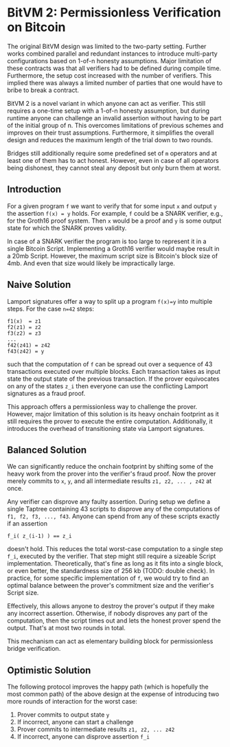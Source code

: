 # BitVM 2: Permissionless Verification on Bitcoin

The original BitVM design was limited to the two-party setting. Further works combined parallel and redundant instances to introduce multi-party configurations based on 1-of-n honesty assumptions. Major limitation of these contracts was that all verifiers had to be defined during compile time. Furthermore, the setup cost increased with the number of verifiers. This implied there was always a limited number of parties that one would have to bribe to break a contract.

BitVM 2 is a novel variant in which anyone can act as verifier. This still requires a one-time setup with a 1-of-n honesty assumption, but during runtime anyone can challenge an invalid assertion without having to be part of the initial group of n. This overcomes limitations of previous schemes and improves on their trust assumptions. Furthermore, it simplifies the overall design and reduces the maximum length of the trial down to two rounds.

Bridges still additionally require some predefined set of `m` operators and at least one of them has to act honest. However, even in case of all operators being dishonest, they cannot steal any deposit but only burn them at worst.

## Introduction
For a given program `f` we want to verify that for some input `x` and output `y` the assertion `f(x) = y` holds. For example, `f` could be a SNARK verifier, e.g., for the Groth16 proof system. Then `x` would be a proof and `y` is some output state for which the SNARK proves validity.

In case of a SNARK verifier the program is too large to represent it in a single Bitcoin Script. Implementing a Groth16 verifier would maybe result in a 20mb Script. However, the maximum script size is Bitcoin's block size of 4mb. And even that size would likely be impractically large.

## Naive Solution

Lamport signatures offer a way to split up a program `f(x)=y` into multiple steps. For the case `n=42` steps:
```
f1(x)  = z1
f2(z1) = z2
f3(z2) = z3
...
f42(z41) = z42
f43(z42) = y
```

such that the computation of `f` can be spread out over a sequence of 43 transactions executed over multiple blocks. Each transaction takes as input state the output state of the previous transaction. If the prover equivocates on any of the states `z_i` then everyone can use the conflicting Lamport signatures as a fraud proof.

This approach offers a permissionless way to challenge the prover. However, major limitation of this solution is its heavy onchain footprint as it still requires the prover to execute the entire computation. Additionally, it introduces the overhead of transitioning state via Lamport signatures.

## Balanced Solution

We can significantly reduce the onchain footprint by shifting some of the heavy work from the prover into the verifier's fraud proof. Now the prover merely commits to `x`, `y`, and all intermediate results `z1, z2, ... , z42` at once. 

Any verifier can disprove any faulty assertion. During setup we define a single Taptree containing 43 scripts to disprove any of the computations of `f1, f2, f3, ..., f43`. Anyone can spend from any of these scripts exactly if an assertion 

```
f_i( z_(i-1) ) == z_i
``` 

doesn't hold. This reduces the total worst-case computation to a single step `f_i`, executed by the verifier. That step might still require a sizeable Script implementation. Theoretically, that's fine as long as it fits into a single block, or even better, the standardness size of 256 kb (TODO: double check). In practice, for some specific implementation of `f`, we would try to find an optimal balance between the prover's commitment size and the verifier's Script size.

Effectively, this allows anyone to destroy the prover's output if they make any incorrect assertion. Otherwise, if nobody disproves any part of the computation, then the script times out and lets the honest prover spend the output. 
That's at most two rounds in total.

This mechanism can act as elementary building block for permissionless bridge verification.



## Optimistic Solution 

The following protocol improves the happy path (which is hopefully the most common path) of the above design at the expense of introducing two more rounds of interaction for the worst case: 

1. Prover commits to output state `y`
2. If incorrect, anyone can start a challenge
3. Prover commits to intermediate results `z1, z2, ... z42`
4. If incorrect, anyone can disprove assertion `f_i`




